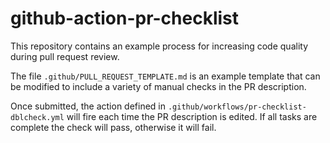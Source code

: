 # github-action-pr-checklist

This repository contains an example process for increasing code quality during pull request review.

The file `.github/PULL_REQUEST_TEMPLATE.md` is an example template that can be modified to include a variety of manual checks in the PR description.

Once submitted, the action defined in `.github/workflows/pr-checklist-dblcheck.yml` will fire each time the PR description is edited. If all tasks are complete the check will pass, otherwise it will fail.
